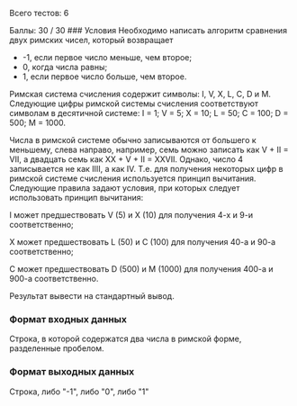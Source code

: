 <p>Всего тестов: 6
<p>Баллы: 30 / 30
### Условия
Необходимо написать алгоритм сравнения двух римских чисел, который возвращает

<ul>
	<li>-1, если первое число меньше, чем второе;
	<li>0, когда числа равны;
	<li>1, если первое число больше, чем второе.
</ul>

Римская система счисления содержит символы: I, V, X, L, C, D и M. Следующие цифры римской системы счисления соответствуют символам в десятичной системе: I = 1; V = 5; X = 10; L = 50; C = 100; D = 500; M = 1000.

Числа в римской системе обычно записываются от большего к меньшему, слева направо, например, семь можно записать как V + II = VII, а двадцать семь как XX + V + II = XXVII. Однако, число 4 записывается не как IIII, а как IV. Т.е. для получения некоторых цифр в римской системе счисления используется принцип вычитания.  Следующие правила задают условия, при которых следует использовать принцип вычитания:

I может предшествовать V (5) и X (10) для получения 4-х и 9-и соответственно;

X может предшествовать L (50) и С (100) для получения 40-а и 90-а соответственно;

С может предшествовать D (500) и M (1000) для получения 400-а и 900-а соответственно.

Результат вывести на стандартный вывод.

### Формат входных данных
Строка, в которой содержатся два числа в римской форме, разделенные пробелом.

### Формат выходных данных
Строка, либо "-1", либо "0", либо "1"
